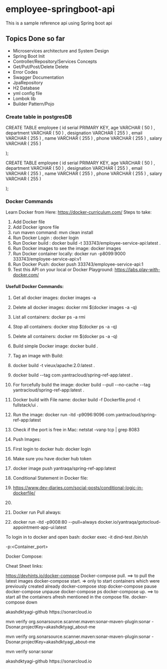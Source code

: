 # employee-springboot-api
This is a sample reference api using Spring boot api

## Topics Done so far
* Microservices architecture and System Design
* Spring Boot Init
* Controller/Repository/Services Concepts
* Get/Put/Post/Delete Delete
* Error Codes
* Swagger Documentation
* JpaRepository
* H2 Database
* yml config file
* Lombok lib
* Builder Pattern/Pojo



### Create table in postgresDB
CREATE TABLE employee (
id serial PRIMARY KEY,
age VARCHAR ( 50 ) ,
department VARCHAR ( 50 ) ,
designation VARCHAR ( 255 ) ,
email VARCHAR ( 255 ) ,
name VARCHAR ( 255 ) ,
phone VARCHAR ( 255 ) ,
salary VARCHAR ( 255 )

);

  
  CREATE TABLE employee ( id serial PRIMARY KEY, age VARCHAR ( 50 ) ,
  department VARCHAR ( 50 ) , 
  designation VARCHAR ( 255 ) ,
  email VARCHAR ( 255 ) ,
  name VARCHAR ( 255 ) , 
  phone VARCHAR ( 255 ) ,
  salary VARCHAR ( 255 )

);

### Docker Commands
Learn Docker from Here: https://docker-curriculum.com/
Steps to take:

1. Add Docker file
2. Add Docker ignore file
3. run maven command: mvn clean install
4. Run Docker Login : docker login
5. Run Docker build :  docker build -t 333743/employee-service-api:latest .
6. Run Docker images to see the image: docker images
7. Run Docker container locally: docker run -p8099:9000 333743/employee-service-api:v1
6. Run Docker Push: docker push 333743/employee-service-api:1
7. Test this API on your local or Docker Playground: https://labs.play-with-docker.com/

#### Usefull Docker Commands:
1. Get all docker images: docker images -a
2. Delete all docker images: docker rmi $(docker images -a -q)
3. List all containers: docker ps -a rmi
4. Stop all containers: docker stop $(docker ps -a -q)
5. Delete all containers: docker rm $(docker ps -a -q)
6. Build simple Docker image: docker build .
7. Tag an image with Build:
  1. docker build -t vieux/apache:2.0:latest .
  2. docker build --tag com.yantracloud/spring-ref-app:latest .
8. For forcefully build the image: docker build --pull --no-cache --tag yantracloud/spring-ref-app:latest .
9. Docker build with File name: docker build -f Dockerfile.prod -t fullstack/ui .
10. Run the image:
    docker run -itd -p9096:9096 com.yantracloud/spring-ref-app:latest
1. Check if the port is free in Mac: netstat -vanp tcp | grep 8083
2. Push Images:
  1. First login to docker hub: docker login
  2. Make sure you have docker hub token
  3. docker image push yantraqa/spring-ref-app:latest
3. Conditional Statement in Docker file:
  1. https://www.dev-diaries.com/social-posts/conditional-logic-in-dockerfile/
  2.

13. Docker run Pull always:
  1. docker run -itd -p9008:80 --pull=always docker.io/yantraqa/gotocloud-appointment-app-ui:latest


To login in to docker and open bash: docker exec -it dind-test /bin/sh


-p<HostPost>:<Container_port>


Docker Compose:

Cheat Sheet links:

https://devhints.io/docker-compose
Docker-compose pull. ==> to pull the latest images
docker-compose start. => only to start containers which were previously created already
docker-compose stop
docker-compose pause
docker-compose unpause
docker-compose ps
docker-compose up. ==> to start all the containers afresh mentioned in the compose file.
docker-compose down



<properties>
  <sonar.organization>akashdktyagi-github</sonar.organization>
  <sonar.host.url>https://sonarcloud.io</sonar.host.url>
</properties>

mvn verify org.sonarsource.scanner.maven:sonar-maven-plugin:sonar -Dsonar.projectKey=akashdktyagi_about-me

mvn verify org.sonarsource.scanner.maven:sonar-maven-plugin:sonar -Dsonar.projectKey=akashdktyagi_about-me

mvn verify sonar:sonar

<properties>
  <sonar.organization>akashdktyagi-github</sonar.organization>
  <sonar.host.url>https://sonarcloud.io</sonar.host.url>
</properties>

